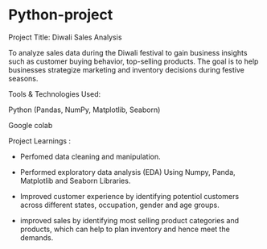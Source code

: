 # Python-project
Project Title: Diwali Sales Analysis

To analyze sales data during the Diwali festival to gain business insights such as customer buying behavior, top-selling products. The goal is to help businesses strategize marketing and inventory decisions during festive seasons.

Tools & Technologies Used:

Python (Pandas, NumPy, Matplotlib, Seaborn)

Google colab

Project Learnings :

- Perfomed data cleaning and manipulation.

- Performed exploratory data analysis (EDA) Using Numpy, Panda, Matplotlib and Seaborn Libraries.

- Improved customer experience by identifying potentiol customers across different states, occupation, gender and age groups.

- improved sales by identifying most selling product categories and products, which can help to plan inventory and hence meet the demands.
